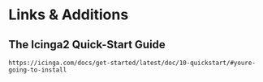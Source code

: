 # Links & Additions

## The Icinga2 Quick-Start Guide

`https://icinga.com/docs/get-started/latest/doc/10-quickstart/#youre-going-to-install`

